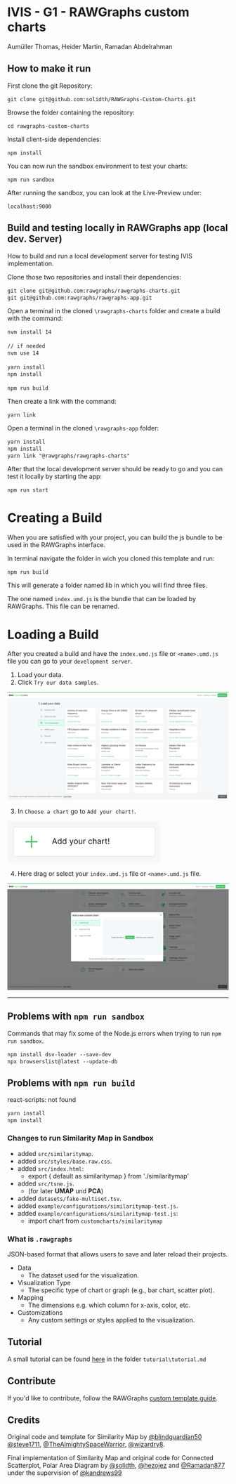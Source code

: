 # IVIS - G1 - RAWGraphs custom charts
Aumüller Thomas, Heider Martin, Ramadan Abdelrahman

## How to make it run
First clone the git Repository:
```
git clone git@github.com:solidth/RAWGraphs-Custom-Charts.git
```
Browse the folder containing the repository:
```
cd rawgraphs-custom-charts
```
Install client-side dependencies:
```
npm install
```
You can now run the sandbox environment to test your charts:
```
npm run sandbox
```
After running the sandbox, you can look at the Live-Preview under:
```
localhost:9000
```

## Build and testing locally in RAWGraphs app (local dev. Server)
How to build and run a local development server for testing IVIS implementation.

Clone those two repositories and install their dependencies:
```
git clone git@github.com:rawgraphs/rawgraphs-charts.git
git git@github.com:rawgraphs/rawgraphs-app.git
```
Open a terminal in the cloned `\rawgraphs-charts` folder and create a build with the command:
```
nvm install 14

// if needed 
nvm use 14

yarn install
npm install

npm run build
```
Then create a link with the command:
```
yarn link
```
Open a terminal in the cloned `\rawgraphs-app` folder:
```
yarn install
npm install
yarn link "@rawgraphs/rawgraphs-charts"
```
After that the local development server should be ready to go and you can test it locally by starting the app:
```
npm run start
```
# Creating a Build
When you are satisfied with your project, you can build the js bundle to be used in the RAWGraphs interface.

In terminal navigate the folder in wich you cloned this template and run:
```
npm run build
```
This will generate a folder named lib in which you will find three files.

The one named `index.umd.js` is the bundle that can be loaded by RAWGraphs. This file can be renamed.

# Loading a Build
After you created a build and have the `index.umd.js` file or `<name>.umd.js` file you can go to your `development server`.
1. Load your data.
2. Click `Try our data samples`.

![Try our data samples](images/datasample.png)

3. In `Choose a chart` go to `Add your chart!`.

![Add your chart](images/addyourchart.png)

4. Here drag or select your `index.umd.js` file or `<name>.umd.js` file.

![select your file](images/addcustomechart.png)

---
## Problems with `npm run sandbox`
Commands that may fix some of the Node.js errors when trying to run `npm run sandbox`.
```
npm install dsv-loader --save-dev
npx browserslist@latest --update-db
```
## Problems with `npm run build`
react-scripts: not found
```
yarn install
npm install
```
### Changes to run Similarity Map in Sandbox
- added `src/similaritymap`.
- added `src/styles/base.raw.css`.
- added `src/index.html`: 
  - export { default as similaritymap } from './similaritymap'
- added `src/tsne.js`.
    - (for later <b>UMAP</b> und <b>PCA</b>)
- added `datasets/fake-multiset.tsv`.
- added `example/configurations/similaritymap-test.js`.
- added `example/configurations/similaritymap-test.js`:
  - import chart from `customcharts/similaritymap`


### What is `.rawgraphs`
JSON-based format that allows users to save and later reload their projects.
- Data
    - The dataset used for the visualization.
- Visualization Type
    - The specific type of chart or graph (e.g., bar chart, scatter plot).
- Mapping
    - The dimensions e.g. which column for x-axis, color, etc.
- Customizations
    - Any custom settings or styles applied to the visualization.

## Tutorial

A small tutorial can be found [here](tutorial/tutorial.md) in the folder  `tutorial\tutorial.md`

## Contribute

If you'd like to contribute, follow the RAWGraphs [custom template guide](https://github.com/rawgraphs/custom-rawcharts-template).

## Credits

Original code and template for Similarity Map by [@blindguardian50](https://github.com/blindguardian50) [@steve1711](https://github.com/steve1711), [@TheAlmightySpaceWarrior](https://github.com/TheAlmightySpaceWarrior), [@wizardry8](https://github.com/wizardry8).

Final implementation of Similarity Map and original code for  Connected Scatterplot, Polar Area Diagram by [@solidth](https://github.com/solidth), [@hezojez](https://github.com/hezojez) and [@Ramadan877](https://github.com/Ramadan877) under the supervision of [@kandrews99](https://github.com/kandrews99)

